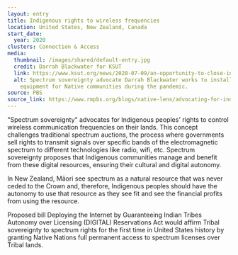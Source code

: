 ```yaml
---
layout: entry
title: Indigenous rights to wireless frequencies
location: United States, New Zealand, Canada
start_date:
  year: 2020
clusters: Connection & Access
media:
  thumbnail: /images/shared/default-entry.jpg
  credit: Darrah Blackwater for KSUT
  link: https://www.ksut.org/news/2020-07-09/an-opportunity-to-close-indian-countrys-digital-divide-is-expiring
  alt: Spectrum sovereignty advocate Darrah Blackwater works to install broadband
    equipment for Native communities during the pandemic.
source: PBS
source_link: https://www.rmpbs.org/blogs/native-lens/advocating-for-indigenous-internet-and-spectrum-sovereignty/
---
```

"Spectrum sovereignty" advocates for Indigenous peoples' rights to control wireless communication frequencies on their lands. This concept challenges traditional spectrum auctions, the process where governments sell rights to transmit signals over specific bands of the electromagnetic spectrum to different technologies like radio, wifi, etc. Spectrum sovereignty proposes that Indigenous communities manage and benefit from these digital resources, ensuring their cultural and digital autonomy.

In New Zealand, Māori see spectrum as a natural resource that was never ceded to the Crown and, therefore, Indigenous peoples should have the autonomy to use that resource as they see fit and see the financial profits from using the resource. 

Proposed bill Deploying the Internet by Guaranteeing Indian Tribes Autonomy over Licensing (DIGITAL) Reservations Act would affirm Tribal sovereignty to spectrum rights for the first time in United States history by granting Native Nations full permanent access to spectrum licenses over Tribal lands.